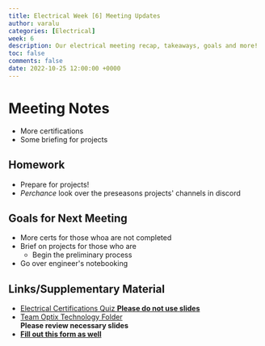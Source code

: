 ```yaml
---
title: Electrical Week [6] Meeting Updates
author: varalu
categories: [Electrical]
week: 6
description: Our electrical meeting recap, takeaways, goals and more!
toc: false
comments: false
date: 2022-10-25 12:00:00 +0000
--- 
```


# Meeting Notes  
- More certifications
- Some briefing for projects

## Homework 
- Prepare for projects!
- *Perchance* look over the preseasons projects' channels in discord

## Goals for Next Meeting  
- More certs for those whoa are not completed
- Brief on projects for those who are
    - Begin the preliminary process
- Go over engineer's notebooking

## Links/Supplementary Material 
- [Electrical Certifications Quiz **Please do not use slides**](https://forms.gle/fbAqr6YncPNQv8Zo8)
- [Team Optix Technology Folder](https://drive.google.com/drive/folders/1D4VNl_CzpGJff69jR2onBDxhrS-d7Ol8?usp=sharing)  
**Please review necessary slides**
- **[Fill out this form as well](https://docs.google.com/forms/u/6/d/1sDOcLfz7DDRgtVxeHpuEXU8QIt9QpJGENf3IiLh7zww/edit?usp=drive_web)**
  
